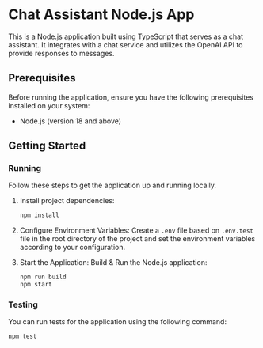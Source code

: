 # Chat Assistant Node.js App

This is a Node.js application built using TypeScript that serves as a chat assistant. It integrates with a chat service and utilizes the OpenAI API to provide responses to messages.

## Prerequisites

Before running the application, ensure you have the following prerequisites installed on your system:

- Node.js (version 18 and above)

## Getting Started

### Running

Follow these steps to get the application up and running locally.

1. Install project dependencies:

   ```bash
   npm install
   ```

1. Configure Environment Variables:
Create a `.env` file based on `.env.test` file in the root directory of the project and set the environment variables according to your configuration.

1. Start the Application: Build &
Run the Node.js application:

   ```bash
   npm run build
   npm start
   ```

### Testing

You can run tests for the application using the following command:

   ```bash
   npm test
   ```
